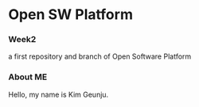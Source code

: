 # Open SW Platform
### Week2

a first repository and branch of Open Software Platform

### About ME

Hello, my name is Kim Geunju.

